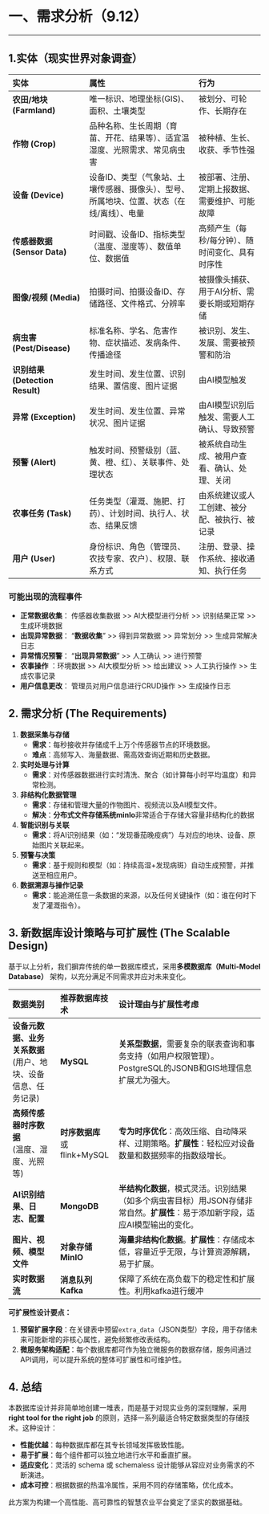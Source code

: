 # 一、需求分析（9.12）
---
## 1.实体（现实世界对象调查）
| 实体 | 属性 | 行为 |
| :--- | :--- | :--- |
| **农田/地块 (Farmland)** | 唯一标识、地理坐标(GIS)、面积、土壤类型 | 被划分、可轮作、长期存在 |
| **作物 (Crop)** | 品种名称、生长周期（育苗、开花、结果等）、适宜温湿度、光照需求、常见病虫害 | 被种植、生长、收获、季节性强 |
| **设备 (Device)** | 设备ID、类型（气象站、土壤传感器、摄像头）、型号、所属地块、位置、状态（在线/离线）、电量 | 被部署、注册、定期上报数据、需要维护、可能故障 |
| **传感器数据 (Sensor Data)** | 时间戳、设备ID、指标类型（温度、湿度等）、数值单位、数据值 | 高频产生（每秒/每分钟）、随时间变化、具有时序性 |
| **图像/视频 (Media)** | 拍摄时间、拍摄设备ID、存储路径、文件格式、分辨率 | 被摄像头捕获、用于AI分析、需要长期或短期存储 |
| **病虫害 (Pest/Disease)** | 标准名称、学名、危害作物、症状描述、发病条件、传播途径 | 被识别、发生、发展、需要被预警和防治 |
| **识别结果 (Detection Result)** | 发生时间、发生位置、识别结果、置信度、图片证据 | 由AI模型触发 |
| **异常 (Exception)** | 发生时间、发生位置、异常状况、图片证据 | 由AI模型识别后触发、需要人工确认、导致预警 |
| **预警 (Alert)** | 触发时间、预警级别（蓝、黄、橙、红）、关联事件、处理状态 | 被系统自动生成、被用户查看、确认、处理、关闭 |
| **农事任务 (Task)** | 任务类型（灌溉、施肥、打药）、计划时间、执行人、状态、结果反馈 | 由系统建议或人工创建、被分配、被执行、被记录 |
| **用户 (User)** | 身份标识、角色（管理员、农技专家、农户）、权限、联系方式 | 注册、登录、操作系统、接收通知、执行任务 |

### **可能出现的流程事件**
* **正常数据收集**： 传感器收集数据 >> AI大模型进行分析 >> 识别结果正常 >> 生成环境数据 
* **出现异常数据**： “**数据收集**” >> 得到异常数据 >> 异常划分 >> 生成异常解决日志
* **异常情况预警**： “**出现异常数据**” >> 人工确认 >> 进行预警
* **农事操作** ：环境数据 >> AI大模型分析 >> 给出建议 >> 人工执行操作 >> 生成农事记录
* **用户信息更改**： 管理员对用户信息进行CRUD操作 >> 生成操作日志
## 2. 需求分析 (The Requirements)

1.  **数据采集与存储**
    *   **需求**：每秒接收并存储成千上万个传感器节点的环境数据。
    *   **难点**：高频写入、海量数据、需高效查询近期和历史数据。
2.  **实时处理与计算**
    *   **需求**：对传感器数据进行实时清洗、聚合（如计算每小时平均温度）和异常检测。
1.  **非结构化数据管理**
    *   **需求**：存储和管理大量的作物图片、视频流以及AI模型文件。
    *   **解决**：**分布式文件存储系统minlo**非常适合于存储大容量非结构化的数据
2.  **智能识别与关联**
    *   **需求**：将AI识别结果（如：“发现番茄晚疫病”）与对应的地块、设备、原始图片关联起来。
3.  **预警与决策**
    *   **需求**：基于规则和模型（如：持续高湿+发现病斑）自动生成预警，并推送至相应用户。
4.  **数据溯源与操作记录**
    *   **需求**：能追溯任意一条数据的来源，以及任何关键操作（如：谁在何时下发了灌溉指令）。

## 3. 新数据库设计策略与可扩展性 (The Scalable Design)

基于以上分析，我们摒弃传统的单一数据库模式，采用**多模数据库（Multi-Model Database）** 架构，以充分满足不同需求并应对未来变化。

| 数据类别 | **推荐数据库技术** | **设计理由与扩展性考虑** |
| :--- | :--- | :--- |
| **设备元数据、业务关系数据**<br>(用户、地块、设备信息、任务记录) | **MySQL** | **关系型数据**，需要复杂的联表查询和事务支持（如用户权限管理）。PostgreSQL的JSONB和GIS地理信息扩展尤为强大。 |
| **高频传感器时序数据**<br>(温度、湿度、光照等) | **时序数据库**<br>或flink+MySQL | **专为时序优化**：高效压缩、自动降采样、过期策略。**扩展性**：轻松应对设备数量和数据频率的指数级增长。 |
| **AI识别结果、日志、配置** | **MongoDB** | **半结构化数据**，模式灵活。识别结果（如多个病虫害目标）用JSON存储非常自然。**扩展性**：易于添加新字段，适应AI模型输出的变化。 |
| **图片、视频、模型文件** | **对象存储**<br>**MinIO** | **海量非结构化数据**。**扩展性**：存储成本低，容量近乎无限，与计算资源解耦，易于扩展。 |
| **实时数据流** | **消息队列**<br>**Kafka** | 保障了系统在高负载下的稳定性和扩展性。利用kafka进行缓冲 |

**可扩展性设计要点：**

1.  **预留扩展字段**：在关键表中预留`extra_data`（JSON类型）字段，用于存储未来可能新增的非核心属性，避免频繁修改表结构。
2.  **微服务架构适配**：每个数据库都可作为独立微服务的数据存储，服务间通过API调用，可以提升系统的整体可扩展性和可维护性。

## 4. 总结

本数据库设计并非简单地创建一堆表，而是基于对现实业务的深刻理解，采用 **right tool for the right job** 的原则，选择一系列最适合特定数据类型的存储技术。这种设计：

*   **性能优越**：每种数据库都在其专长领域发挥极致性能。
*   **易于扩展**：每个组件都可以独立地进行水平和垂直扩展。
*   **适应变化**：灵活的 schema 或 schemaless 设计能够从容应对业务需求的不断演进。
*   **成本可控**：根据数据的热温冷属性，采用不同的存储策略，优化成本。

此方案为构建一个高性能、高可靠性的智慧农业平台奠定了坚实的数据基础。